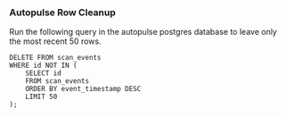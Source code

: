 ### Autopulse Row Cleanup ###

Run the following query in the autopulse postgres database to leave only the most recent 50 rows.

```
DELETE FROM scan_events
WHERE id NOT IN (
    SELECT id
    FROM scan_events
    ORDER BY event_timestamp DESC
    LIMIT 50
);
```